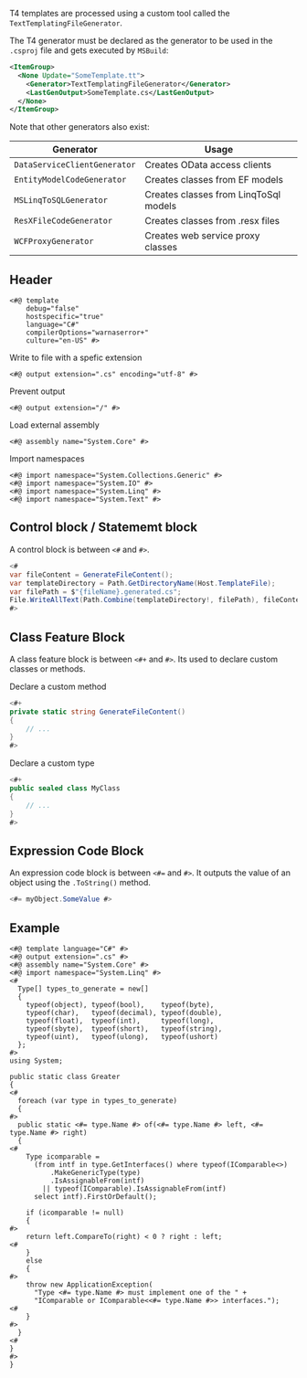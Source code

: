 T4 templates are processed using a custom tool called the `TextTemplatingFileGenerator`. 

The T4 generator must be declared as the generator to be used in the `.csproj` file and gets executed by `MSBuild`:

```xml
<ItemGroup>
  <None Update="SomeTemplate.tt">
    <Generator>TextTemplatingFileGenerator</Generator>
    <LastGenOutput>SomeTemplate.cs</LastGenOutput>
  </None>
</ItemGroup>
```

Note that other generators also exist:

| Generator                    | Usage                                 |
| ---------------------------- | ------------------------------------- |
| `DataServiceClientGenerator` | Creates OData access clients          |
| `EntityModelCodeGenerator`   | Creates classes from EF models        |
| `MSLinqToSQLGenerator`       | Creates classes from LinqToSql models |
| `ResXFileCodeGenerator`      | Creates classes from .resx files      |
| `WCFProxyGenerator`          | Creates web service proxy classes     |

## Header

```t4
<#@ template 
    debug="false"
    hostspecific="true"
    language="C#"
    compilerOptions="warnaserror+"
    culture="en-US" #>
```

Write to file with a spefic extension

```t4
<#@ output extension=".cs" encoding="utf-8" #>
```

Prevent output
```t4
<#@ output extension="/" #>
```

Load external assembly

```t4
<#@ assembly name="System.Core" #>
```

Import namespaces

```t4
<#@ import namespace="System.Collections.Generic" #>
<#@ import namespace="System.IO" #>
<#@ import namespace="System.Linq" #>
<#@ import namespace="System.Text" #>
```

## Control block / Statememt block

A control block is between `<#` and `#>`.

```csharp
<#
var fileContent = GenerateFileContent();
var templateDirectory = Path.GetDirectoryName(Host.TemplateFile);
var filePath = $"{fileName}.generated.cs";
File.WriteAllText(Path.Combine(templateDirectory!, filePath), fileContent);
#>
```

## Class Feature Block

A class feature block is between `<#+` and `#>`. Its used to declare custom classes or methods.

Declare a custom method
```csharp
<#+
private static string GenerateFileContent()
{
    // ...
}
#>
```

Declare a custom type
```csharp
<#+
public sealed class MyClass
{
    // ...
}
#>
```

## Expression Code Block

An expression code block is between `<#=` and `#>`. It outputs the value of an object using the `.ToString()` method.

```csharp
<#= myObject.SomeValue #>
```

## Example

```t4
<#@ template language="C#" #>
<#@ output extension=".cs" #>
<#@ assembly name="System.Core" #>
<#@ import namespace="System.Linq" #>
<#
  Type[] types_to_generate = new[]
  {
    typeof(object), typeof(bool),    typeof(byte),
    typeof(char),   typeof(decimal), typeof(double),
    typeof(float),  typeof(int),     typeof(long),
    typeof(sbyte),  typeof(short),   typeof(string),
    typeof(uint),   typeof(ulong),   typeof(ushort)
  };
#>
using System;

public static class Greater
{
<#
  foreach (var type in types_to_generate)
  {
#>
  public static <#= type.Name #> of(<#= type.Name #> left, <#= type.Name #> right)
  {
<#
    Type icomparable =
      (from intf in type.GetInterfaces() where typeof(IComparable<>)
          .MakeGenericType(type)
          .IsAssignableFrom(intf)
        || typeof(IComparable).IsAssignableFrom(intf)
      select intf).FirstOrDefault();

    if (icomparable != null)
    {
#>
    return left.CompareTo(right) < 0 ? right : left;
<#
    }
    else
    {
#>
    throw new ApplicationException(
      "Type <#= type.Name #> must implement one of the " +
      "IComparable or IComparable<<#= type.Name #>> interfaces.");
<#
    }
#>
  }
<#
}
#>
}
```
